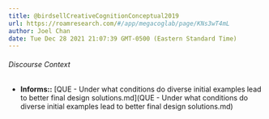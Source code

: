 ```yaml
---
title: @birdsellCreativeCognitionConceptual2019
url: https://roamresearch.com/#/app/megacoglab/page/KNs3wT4mL
author: Joel Chan
date: Tue Dec 28 2021 21:07:39 GMT-0500 (Eastern Standard Time)
---
```




###### Discourse Context

- **Informs::** [QUE - Under what conditions do diverse initial examples lead to better final design solutions.md](QUE - Under what conditions do diverse initial examples lead to better final design solutions.md)

